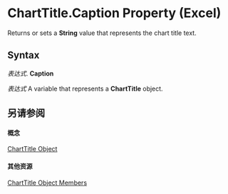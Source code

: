 
# ChartTitle.Caption Property (Excel)

Returns or sets a  **String** value that represents the chart title text.


## Syntax

 _表达式_. **Caption**

 _表达式_ A variable that represents a **ChartTitle** object.


## 另请参阅


#### 概念


[ChartTitle Object](e0a10650-66dd-dd33-e9ba-5a5c0f78f2c3.md)
#### 其他资源


[ChartTitle Object Members](http://msdn.microsoft.com/library/289a6f65-7f65-c394-b641-bfd0daf14a1a%28Office.15%29.aspx)